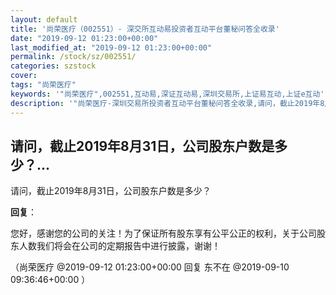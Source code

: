 ```yaml
---
layout: default
title: '尚荣医疗（002551）- 深交所互动易投资者互动平台董秘问答全收录'
date: "2019-09-12 01:23:00+00:00"
last_modified_at: "2019-09-12 01:23:00+00:00"
permalink: /stock/sz/002551/
categories: szstock
cover: 
tags: "尚荣医疗"
keywords: '"尚荣医疗",002551,互动易,深证互动易,深圳交易所,上证易互动,上证e互动'
description: '"尚荣医疗-深圳交易所投资者互动平台董秘问答全收录,请问，截止2019年8月31日，公司股东户数是多少？"'
---
```


## 请问，截止2019年8月31日，公司股东户数是多少？...

请问，截止2019年8月31日，公司股东户数是多少？

**回复**：

您好，感谢您的公司的关注！为了保证所有股东享有公平公正的权利，关于公司股东人数我们将会在公司的定期报告中进行披露，谢谢！ 

（尚荣医疗  @2019-09-12 01:23:00+00:00 回复 东不在  @2019-09-10 09:36:46+00:00 ）

